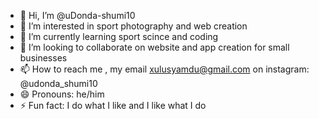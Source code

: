 - 👋 Hi, I’m @uDonda-shumi10
- 👀 I’m interested in sport photography and web creation
- 🌱 I’m currently learning sport scince and coding
- 💞️ I’m looking to collaborate on website and app creation for small businesses
- 📫 How to reach me , my email xulusyamdu@gmail.com on instagram: @udonda_shumi10
- 😄 Pronouns: he/him
- ⚡ Fun fact: I do what I like and I like what I do

<!---
uDonda-shumi10/uDonda-shumi10 is a ✨ special ✨ repository because its `README.md` (this file) appears on your GitHub profile.
You can click the Preview link to take a look at your changes.
--->
